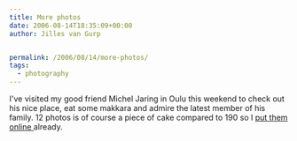 ```yaml
---
title: More photos
date: 2006-08-14T18:35:09+00:00
author: Jilles van Gurp


permalink: /2006/08/14/more-photos/
tags:
  - photography
---
```

I've visited my good friend Michel Jaring in Oulu this weekend to check out his nice place, eat some makkara and admire the latest member of his family. 12 photos is of course a piece of cake compared to 190 so I [put them online ](https://www.jillesvangurp.com/Album/2006/2006%20VIII%20Oulu/index.html)already.